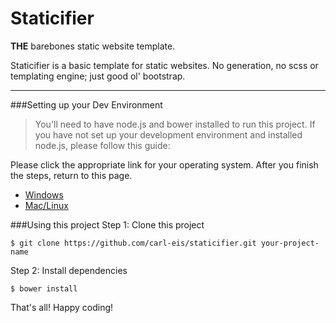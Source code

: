 # Staticifier
**THE** barebones static website template.

Staticifier is a basic template for static websites. No generation, no scss or templating engine; just good ol' bootstrap.

------


###Setting up your Dev Environment
> You'll need to have node.js and bower installed to run this project. If you have not set up your development environment and installed node.js, please follow this guide: 


Please click the appropriate link for your operating system. After you finish the steps, return to this page.

 - [Windows](https://github.com/carl-eis/Ultimate.Setup/wiki/Windows%20Setup)
 - [Mac/Linux](https://github.com/carl-eis/Ultimate.Setup/wiki/Node.js%20-%20Linux)

###Using this project
Step 1: Clone this project

	$ git clone https://github.com/carl-eis/staticifier.git your-project-name

Step 2: Install dependencies

    $ bower install

That's all! Happy coding!